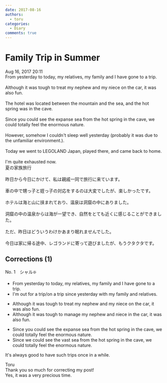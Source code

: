```yaml
---
date: 2017-08-16
authors:
  - toru
categories:
  - Diary
comments: true
---
```


# Family Trip in Summer
<div class="date">Aug 16, 2017 20:11</div>
<div id="post"><div id="body_show_ori">
From yesterday to today, my relatives, my family and I have gone to a trip.<br/><br/>Although it was tough to treat my nephew and my niece on the car, it was also fun. <br/><br/>The hotel was located between the mountain and the sea, and the hot spring was in the cave.<br/><br/>Since you could see the expanse sea from the hot spring in the cave, we could totally feel the enormous nature.<br/><br/>However, somehow I couldn't sleep well yesterday (probably it was due to the unfamiliar environment.).<br/><br/>Today we went to LEGOLAND Japan, played there, and came back to home.<br/><br/>I'm quite exhausted now.
</div></div>

<!-- more -->

<div id="post_ja"><div id="body_show_mo">
夏の家族旅行<br/><br/>昨日から今日にかけて、私は親戚一同で旅行に来ています。<br/><br/>車の中で甥っ子と姪っ子の対応をするのは大変でしたが、楽しかったです。<br/><br/>ホテルは海と山に挟まれており、温泉は洞窟の中にありました。<br/><br/>洞窟の中の温泉からは海が一望でき、自然をとても近くに感じることができました。<br/><br/>ただ、昨日はどういうわけかあまり眠れませんでした。<br/><br/>今日は家に帰る途中、レゴランドに寄って遊びましたが、もうクタクタです。
</div></div>

## Corrections (1)
<div id="block"><div class="first_name"> No. 1　<span class="just_name">シャル❇️</span></div><div id="block2">
<ul class="correction_field">
<li class="incorrect">From yesterday to today, my relatives, my family and I have gone to a trip.</li>
<li class="corrected correct">
I'm out for a trip/on a trip since yesterday with my family and relatives.
</li>
</ul>
<ul class="correction_field">
<li class="incorrect">Although it was tough to treat my nephew and my niece on the car, it was also fun.</li>
<li class="corrected correct">
Although it was tough to manage my nephew and niece in the car, it was also fun.
</li>
</ul>
<ul class="correction_field">
<li class="incorrect">Since you could see the expanse sea from the hot spring in the cave, we could totally feel the enormous nature.</li>
<li class="corrected correct">
Since we could see the vast sea from the hot spring in the cave, we could totally feel the enormous nature.
</li>
</ul>
<p class="comment_small">
 It's always good to have such trips once in a while.
</p>

</div><div class="name"><span class="just_name">Toru</span><br>
Thank you so much for correcting my post!<br/>Yes, it was a very precious time.
</div>
</div>

